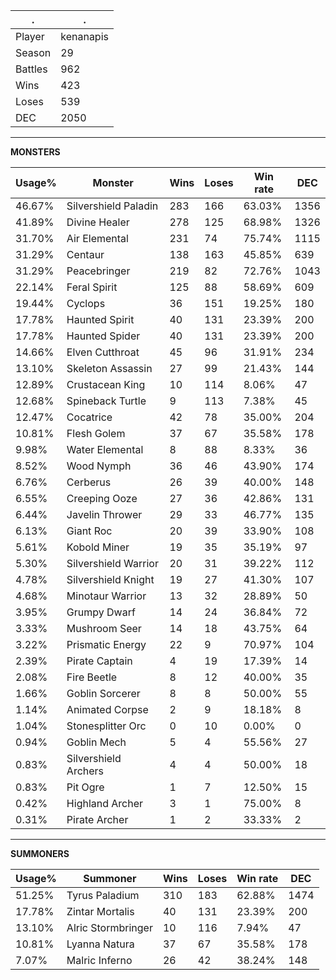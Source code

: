 .|.
|-|-
Player|kenanapis
Season|29
Battles|962
Wins|423
Loses|539
DEC|2050

---
**MONSTERS**

Usage%|Monster|Wins|Loses|Win rate|DEC|
-|-|-|-|-|-|
46.67%|Silvershield Paladin|283|166|63.03%|1356|
41.89%|Divine Healer|278|125|68.98%|1326|
31.70%|Air Elemental|231|74|75.74%|1115|
31.29%|Centaur|138|163|45.85%|639|
31.29%|Peacebringer|219|82|72.76%|1043|
22.14%|Feral Spirit|125|88|58.69%|609|
19.44%|Cyclops|36|151|19.25%|180|
17.78%|Haunted Spirit|40|131|23.39%|200|
17.78%|Haunted Spider|40|131|23.39%|200|
14.66%|Elven Cutthroat|45|96|31.91%|234|
13.10%|Skeleton Assassin|27|99|21.43%|144|
12.89%|Crustacean King|10|114|8.06%|47|
12.68%|Spineback Turtle|9|113|7.38%|45|
12.47%|Cocatrice|42|78|35.00%|204|
10.81%|Flesh Golem|37|67|35.58%|178|
9.98%|Water Elemental|8|88|8.33%|36|
8.52%|Wood Nymph|36|46|43.90%|174|
6.76%|Cerberus|26|39|40.00%|148|
6.55%|Creeping Ooze|27|36|42.86%|131|
6.44%|Javelin Thrower|29|33|46.77%|135|
6.13%|Giant Roc|20|39|33.90%|108|
5.61%|Kobold Miner|19|35|35.19%|97|
5.30%|Silvershield Warrior|20|31|39.22%|112|
4.78%|Silvershield Knight|19|27|41.30%|107|
4.68%|Minotaur Warrior|13|32|28.89%|50|
3.95%|Grumpy Dwarf|14|24|36.84%|72|
3.33%|Mushroom Seer|14|18|43.75%|64|
3.22%|Prismatic Energy|22|9|70.97%|104|
2.39%|Pirate Captain|4|19|17.39%|14|
2.08%|Fire Beetle|8|12|40.00%|35|
1.66%|Goblin Sorcerer|8|8|50.00%|55|
1.14%|Animated Corpse|2|9|18.18%|8|
1.04%|Stonesplitter Orc|0|10|0.00%|0|
0.94%|Goblin Mech|5|4|55.56%|27|
0.83%|Silvershield Archers|4|4|50.00%|18|
0.83%|Pit Ogre|1|7|12.50%|15|
0.42%|Highland Archer|3|1|75.00%|8|
0.31%|Pirate Archer|1|2|33.33%|2|

---
**SUMMONERS**

Usage%|Summoner|Wins|Loses|Win rate|DEC|
-|-|-|-|-|-|
51.25%|Tyrus Paladium|310|183|62.88%|1474|
17.78%|Zintar Mortalis|40|131|23.39%|200|
13.10%|Alric Stormbringer|10|116|7.94%|47|
10.81%|Lyanna Natura|37|67|35.58%|178|
7.07%|Malric Inferno|26|42|38.24%|148|
